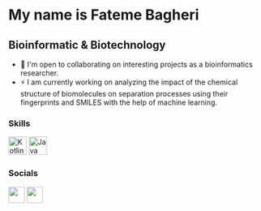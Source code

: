 My name is Fateme Bagheri
===============================

Bioinformatic & Biotechnology
-------------------------------

*   🤝 I'm open to collaborating on interesting projects as a bioinformatics researcher.
*   ⚡ I am currently working on analyzing the impact of the chemical structure of biomolecules on separation processes using their fingerprints and SMILES with the help of machine learning.

### Skills
<p align="left">
  <a href="https://python.org/" target="_blank" rel="noreferrer"><img src="https://raw.githubusercontent.com/danielcranney/readme-generator/main/public/icons/skills/python-colored.svg" width="36" height="36" alt="Kotlin" /></a>
    <a href="https://code.visualstudio.com/" target="_blank" rel="noreferrer"><img src="https://raw.githubusercontent.com/danielcranney/readme-generator/main/public/icons/skills/visualstudiocode-colored.svg" width="36" height="36" alt="Java" /></a>
    

  ### Socials
                  
<p align="left">
<a href="https://github.com/Bagheri255" target="_blank" rel="noreferrer"><img src="https://raw.githubusercontent.com/danielcranney/readme-generator/main/public/icons/socials/github-dark.svg" width="32" height="32" /></a>
  <a href="https://www.linkedin.com/in/fateme-bagheri-a345b919b/" target="_blank" rel="noreferrer"><img src="https://raw.githubusercontent.com/danielcranney/readme-generator/main/public/icons/socials/linkedin.svg" width="32" height="32" /></a>
